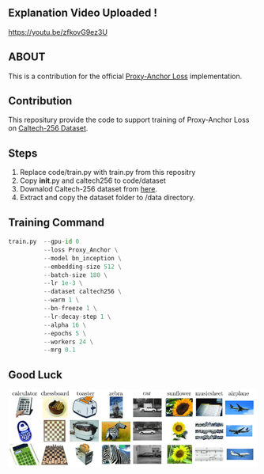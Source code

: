 ## Explanation Video Uploaded ! 
https://youtu.be/zfkovG9ez3U
## ABOUT
This is a contribution for the official [Proxy-Anchor Loss](https://github.com/tjddus9597/Proxy-Anchor-CVPR2020) implementation.
## Contribution
This repositury provide the code to support training of Proxy-Anchor Loss on [Caltech-256 Dataset](http://www.vision.caltech.edu/Image_Datasets/Caltech256/).
## Steps
1. Replace code/train.py with train.py from this repositry
1. Copy __init__.py and caltech256 to code/dataset
1. Downalod Caltech-256 dataset from [here](http://www.vision.caltech.edu/Image_Datasets/Caltech256/).
1. Extract and copy the dataset folder to /data directory.
## Training Command
```python
train.py  --gpu-id 0 
          --loss Proxy_Anchor \
          --model bn_inception \
          --embedding-size 512 \
          --batch-size 180 \
          --lr 1e-3 \
          --dataset caltech256 \
          --warm 1 \
          --bn-freeze 1 \
          --lr-decay-step 1 \
          --alpha 16 \
          --epochs 5 \
          --workers 24 \
          --mrg 0.1
```
## Good Luck 
<p align="center">
  <img src="https://github.com/moured/Metric-Learning-Proxy-Anchor-Loss/blob/main/caltech256.png?raw=true" /> 
</p>
